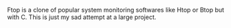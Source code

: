 Ftop is a clone of popular system monitoring softwares like Htop or Btop but with C. This is just my sad attempt at a large project. 
